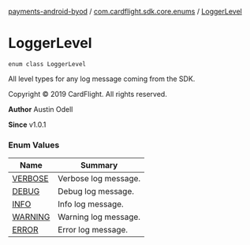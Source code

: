 [payments-android-byod](../../index.md) / [com.cardflight.sdk.core.enums](../index.md) / [LoggerLevel](./index.md)

# LoggerLevel

`enum class LoggerLevel`

All level types for any log message coming from the SDK.

Copyright © 2019 CardFlight. All rights reserved.

**Author**
Austin Odell

**Since**
v1.0.1

### Enum Values

| Name | Summary |
|---|---|
| [VERBOSE](-v-e-r-b-o-s-e.md) | Verbose log message. |
| [DEBUG](-d-e-b-u-g.md) | Debug log message. |
| [INFO](-i-n-f-o.md) | Info log message. |
| [WARNING](-w-a-r-n-i-n-g.md) | Warning log message. |
| [ERROR](-e-r-r-o-r.md) | Error log message. |
